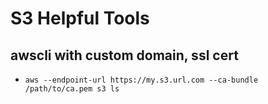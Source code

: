 # S3 Helpful Tools

## awscli with custom domain, ssl cert
* `aws --endpoint-url https://my.s3.url.com --ca-bundle /path/to/ca.pem s3 ls`